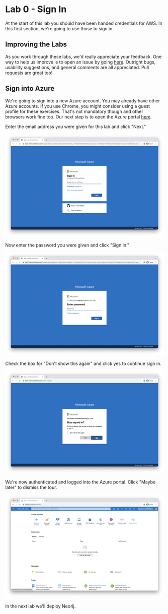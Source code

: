 # Lab 0 - Sign In
At the start of this lab you should have been handed credentials for AWS.  In this first section, we're going to use those to sign in.

## Improving the Labs
As you work through these labs, we'd really appreciate your feedback.  One way to help us improve is to open an issue by going [here](https://github.com/neo4j-partners/hands-on-lab-neo4j-and-azure/issues).  Outright bugs, usability suggestions, and general comments are all appreciated.  Pull requests are great too!

## Sign into Azure
We're going to sign into a new Azure account.  You may already have other Azure accounts.  If you use Chrome, you might consider using a guest profile for these exercises.  That's not mandatory though and other browsers work fine too.
Our next step is to open the Azure portal [here](https://portal.azure.com/). 

Enter the email address you were given for this lab and click "Next."

![](images/01.png)

Now enter the password you were given and click "Sign in."

![](images/02.png)

Check the box for "Don't show this again" and click yes to continue sign in.

![](images/03.png)

We're now authenticated and logged into the Azure portal.  Click "Maybe later" to dismiss the tour.

![](images/04.png)

In the next lab we'll deploy Neo4j.
